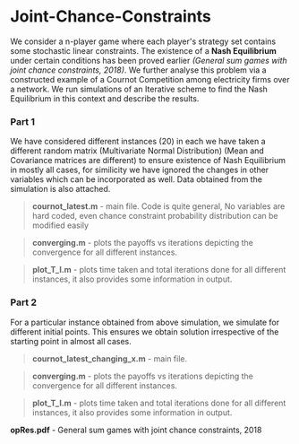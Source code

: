 # Joint-Chance-Constraints
We consider a n-player game where each player's strategy set contains some stochastic linear constraints. The existence of a **Nash Equilibrium** under certain conditions has been proved earlier *(General sum games with joint chance constraints, 2018)*. We further analyse this problem via a constructed example of a Cournot Competition among electricity firms over a network. We run simulations of an Iterative scheme to find the Nash Equilibrium in this context and describe the results.

### Part 1
We have considered different instances (20) in each we have taken a different random matrix (Multivariate Normal Distribution) (Mean and Covariance matrices are different) to ensure existence of Nash Equilibrium in mostly all cases, for similicity we have ignored the changes in other variables which can be incorporated as well. Data obtained from the simulation is also attached. 

>**cournot_latest.m** - main file. Code is quite general, No variables are hard coded, even chance constraint probability distribution can be modified easily

>**converging.m** - plots the payoffs vs iterations depicting the convergence for all different instances.

>**plot_T_I.m** - plots time taken and total iterations done for all different instances, it also provides some information in output.

### Part 2
For a particular instance obtained from above simulation, we simulate for different initial points. This ensures we obtain solution irrespective of the starting point in almost all cases.

>**cournot_latest_changing_x.m** - main file.

>**converging.m** - plots the payoffs vs iterations depicting the convergence for all different instances.

>**plot_T_I.m** - plots time taken and total iterations done for all different instances, it also provides some information in output.


**opRes.pdf** - General sum games with joint chance constraints, 2018
